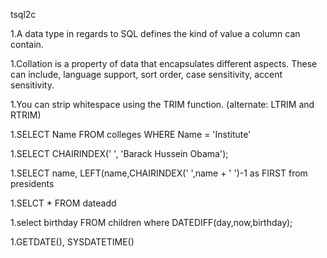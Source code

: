 tsql2c

1.A data type in regards to SQL defines the kind of value a column can contain.

1.Collation is a property of data that encapsulates different aspects. These can include, language support, sort order, case sensitivity, accent sensitivity.

1.You can strip whitespace using the TRIM function. (alternate: LTRIM and RTRIM)

1.SELECT Name FROM colleges WHERE Name = 'Institute'

1.SELECT CHAIRINDEX(' ', 'Barack Hussein Obama');

1.SELECT name, LEFT(name,CHAIRINDEX(' ',name + ' ')-1 as FIRST from presidents

1.SELCT * FROM dateadd

1.select birthday FROM children where DATEDIFF(day,now,birthday);

1.GETDATE(), SYSDATETIME()